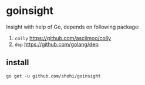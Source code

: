 # goinsight
Insight with help of Go, depends on following package:

1. `colly` <https://github.com/asciimoo/colly>
2. `dep` <https://github.com/golang/dep>

## install
`go get -u github.com/shohi/goinsight`
